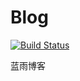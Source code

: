 # Blog

[![Build Status](https://github-ci.bluerain.io/api/badges/Hentioe/blog/status.svg)](https://github-ci.bluerain.io/Hentioe/blog)

蓝雨博客
